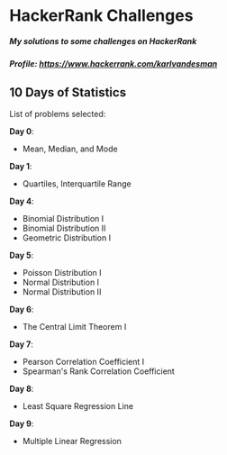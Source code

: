 # HackerRank Challenges
##### My solutions to some challenges on HackerRank
##### Profile: https://www.hackerrank.com/karlvandesman

## 10 Days of Statistics
List of problems selected: 

**Day 0**: 
- Mean, Median, and Mode

**Day 1**: 
- Quartiles, Interquartile Range

**Day 4**:
- Binomial Distribution I
- Binomial Distribution II
- Geometric Distribution I

**Day 5**: 
- Poisson Distribution I
- Normal Distribution I
- Normal Distribution II

**Day 6**:	
- The Central Limit Theorem I

**Day 7**:	
- Pearson Correlation Coefficient I
- Spearman's Rank Correlation Coefficient

**Day 8**:
- Least Square Regression Line

**Day 9**:
- Multiple Linear Regression
